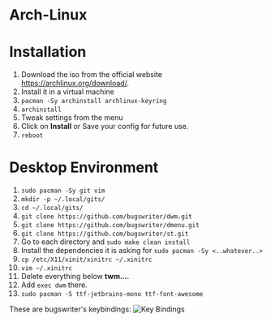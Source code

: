 # Arch-Linux

# Installation
1. Download the iso from the official website https://archlinux.org/download/.
2. Install it in a virtual machine
3. `pacman -Sy archinstall archlinux-keyring`
4. `archinstall`
5. Tweak settings from the menu
6. Click on **Install** or Save your config for future use.
7. `reboot`

# Desktop Environment
1. `sudo pacman -Sy git vim`
2. `mkdir -p ~/.local/gits/`    
3. `cd ~/.local/gits/`
4. `git clone https://github.com/bugswriter/dwm.git` 
5. `git clone https://github.com/bugswriter/dmenu.git`
6. `git clone https://github.com/bugswriter/st.git`
7. Go to each directory and `sudo make clean install`
8. Install the dependencies it is asking for `sudo pacman -Sy <..whatever..>`
9. `cp /etc/X11/xinit/xinitrc ~/.xinitrc`
10. `vim ~/.xinitrc`
11. Delete everything below **twm...**.
12. Add `exec dwm` there.
13. `sudo pacman -S ttf-jetbrains-mono ttf-font-awesome`

These are bugswriter's keybindings:
![Key Bindings](https://github.com/harshdeepcodes/Arch-Linux/assets/94488766/5953279c-bbd0-44b2-9fe3-e75433b41e2d)

